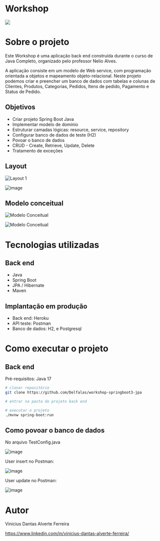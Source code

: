 # Workshop 
<img src="https://img.shields.io/badge/Spring_Boot-6DB33F?style=for-the-badge&logo=spring-boot&logoColor=white" />

# Sobre o projeto

Este Workshop é uma aplicação back end construída durante o curso de Java Completo, organizado pelo professor Nelio Alves.

A aplicação consiste em um modelo de Web service, com programação orientada a objetos e mapeamento objeto-relacional. Neste projeto podemos criar e preencher um banco de dados com tabelas e colunas de Clientes, Produtos, Categorias, Pedidos, Itens de pedido, Pagamento e Status de Pedido. 

## Objetivos 
* Criar projeto Spring Boot Java 
* Implementar modelo de domínio 
* Estruturar camadas lógicas: resource, service, repository 
* Configurar banco de dados de teste (H2) 
* Povoar o banco de dados 
* CRUD - Create, Retrieve, Update, Delete 
* Tratamento de exceções
  

## Layout 
![Layout 1](https://github.com/user-attachments/assets/b03389b7-a784-4e0c-91bf-2cc352644ed4) 

![image](https://github.com/user-attachments/assets/c3fd4ee4-fc87-4681-9cf5-e5efad639971)





## Modelo conceitual
![Modelo Conceitual](https://github.com/user-attachments/assets/6f09fe0d-f208-48a9-8931-56568bd267d4)

![Modelo Conceitual](https://github.com/user-attachments/assets/3a15607f-4514-46b5-9c54-8ac43cf479ac)





# Tecnologias utilizadas
## Back end
- Java
- Spring Boot
- JPA / Hibernate
- Maven

## Implantação em produção
- Back end: Heroku
- API teste: Postman
- Banco de dados: H2, e Postgresql

# Como executar o projeto

## Back end
Pré-requisitos: Java 17

```bash
# clonar repositório
git clone https://github.com/Delfalas/workshop-springboot3-jpa

# entrar na pasta do projeto back end

# executar o projeto
./mvnw spring-boot:run
```


## Como povoar o banco de dados

No arquivo TestConfig.java


![image](https://github.com/user-attachments/assets/87fbc09c-39d3-468a-b1a1-d3614fe9f234)

User insert no Postman:


![image](https://github.com/user-attachments/assets/c616af16-44ad-49aa-a1f0-ce38f06b3e4a)

User update no Postman:


![image](https://github.com/user-attachments/assets/c728af74-f2e0-4608-861d-7c53f6a23046)



# Autor

Vinicius Dantas Alverte Ferreira

https://www.linkedin.com/in/vinicius-dantas-alverte-ferreira/

